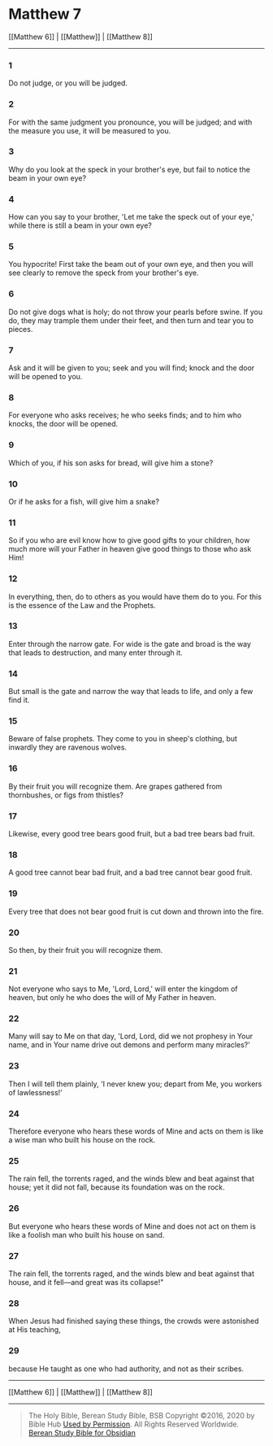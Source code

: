 # Matthew 7

[[Matthew 6]] | [[Matthew]] | [[Matthew 8]]

---

### 1
Do not judge, or you will be judged.

### 2
For with the same judgment you pronounce, you will be judged; and with the measure you use, it will be measured to you.

### 3
Why do you look at the speck in your brother's eye, but fail to notice the beam in your own eye?

### 4
How can you say to your brother, 'Let me take the speck out of your eye,' while there is still a beam in your own eye?

### 5
You hypocrite! First take the beam out of your own eye, and then you will see clearly to remove the speck from your brother's eye.

### 6
Do not give dogs what is holy; do not throw your pearls before swine. If you do, they may trample them under their feet, and then turn and tear you to pieces.

### 7
Ask and it will be given to you; seek and you will find; knock and the door will be opened to you.

### 8
For everyone who asks receives; he who seeks finds; and to him who knocks, the door will be opened.

### 9
Which of you, if his son asks for bread, will give him a stone?

### 10
Or if he asks for a fish, will give him a snake?

### 11
So if you who are evil know how to give good gifts to your children, how much more will your Father in heaven give good things to those who ask Him!

### 12
In everything, then, do to others as you would have them do to you. For this is the essence of the Law and the Prophets.

### 13
Enter through the narrow gate. For wide is the gate and broad is the way that leads to destruction, and many enter through it.

### 14
But small is the gate and narrow the way that leads to life, and only a few find it.

### 15
Beware of false prophets. They come to you in sheep's clothing, but inwardly they are ravenous wolves.

### 16
By their fruit you will recognize them. Are grapes gathered from thornbushes, or figs from thistles?

### 17
Likewise, every good tree bears good fruit, but a bad tree bears bad fruit.

### 18
A good tree cannot bear bad fruit, and a bad tree cannot bear good fruit.

### 19
Every tree that does not bear good fruit is cut down and thrown into the fire.

### 20
So then, by their fruit you will recognize them.

### 21
Not everyone who says to Me, 'Lord, Lord,' will enter the kingdom of heaven, but only he who does the will of My Father in heaven.

### 22
Many will say to Me on that day, 'Lord, Lord, did we not prophesy in Your name, and in Your name drive out demons and perform many miracles?'

### 23
Then I will tell them plainly, 'I never knew you; depart from Me, you workers of lawlessness!'

### 24
Therefore everyone who hears these words of Mine and acts on them is like a wise man who built his house on the rock.

### 25
The rain fell, the torrents raged, and the winds blew and beat against that house; yet it did not fall, because its foundation was on the rock.

### 26
But everyone who hears these words of Mine and does not act on them is like a foolish man who built his house on sand.

### 27
The rain fell, the torrents raged, and the winds blew and beat against that house, and it fell—and great was its collapse!"

### 28
When Jesus had finished saying these things, the crowds were astonished at His teaching,

### 29
because He taught as one who had authority, and not as their scribes.

---

[[Matthew 6]] | [[Matthew]] | [[Matthew 8]]

---

> The Holy Bible, Berean Study Bible, BSB
> Copyright &copy;2016, 2020 by Bible Hub
> [Used by Permission](https://berean.bible/terms.htm). All Rights Reserved Worldwide.
> [Berean Study Bible for Obsidian](https://github.com/gapmiss/berean-study-bible-for-obsidian)

